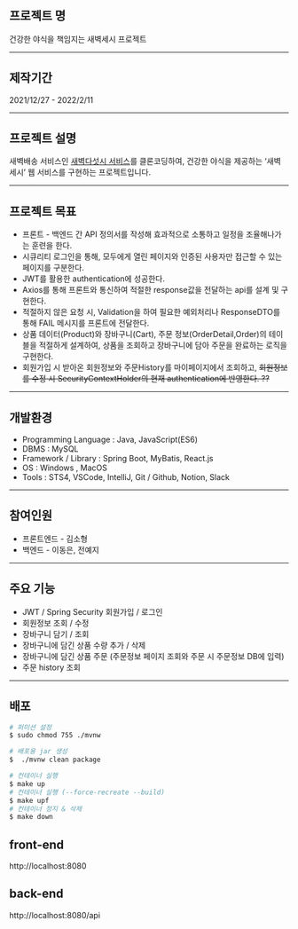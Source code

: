 ## 프로젝트 명

건강한 야식을 책임지는 새벽세시 프로젝트

---

## 제작기간

2021/12/27 - 2022/2/11

---

## 프로젝트 설명

새벽배송 서비스인 [새벽다섯시 서비스](https://www.5am.co.kr/shop/calendar_shop.php)를 클론코딩하여, 건강한 야식을 제공하는 ‘새벽 세시’ 웹 서비스를 구현하는 프로젝트입니다.

---

## 프로젝트 목표

- 프론트 - 백엔드 간 API 정의서를 작성해 효과적으로 소통하고 일정을 조율해나가는 훈련을 한다.
- 시큐리티 로그인을 통해, 모두에게 열린 페이지와 인증된 사용자만 접근할 수 있는 페이지를 구분한다.
- JWT를 활용한 authentication에 성공한다.
- Axios를 통해 프론트와 통신하여 적절한 response값을 전달하는 api를 설계 및 구현한다.
- 적절하지 않은 요청 시, Validation을 하여 필요한 예외처리나 ResponseDTO를 통해 FAIL 메시지를 프론트에 전달한다.
- 상품 데이터(Product)와 장바구니(Cart), 주문 정보(OrderDetail,Order)의 테이블을 적절하게 설계하여, 상품을 조회하고 장바구니에 담아 주문을 완료하는 로직을 구현한다.
- 회원가입 시 받아온 회원정보와 주문History를 마이페이지에서 조회하고, ~~회원정보를 수정 시 SecurityContextHolder의 현재 authentication에 반영한다. ??~~

---

## 개발환경

- Programming Language : Java, JavaScript(ES6)
- DBMS : MySQL
- Framework / Library : Spring Boot, MyBatis, React.js
- OS : Windows , MacOS
- Tools : STS4, VSCode, IntelliJ, Git / Github, Notion, Slack

---

## 참여인원

- 프론트엔드 - 김소형
- 백엔드 - 이동은, 전예지

---

## 주요 기능

- JWT / Spring Security 회원가입 / 로그인
- 회원정보 조회 / 수정
- 장바구니 담기 / 조회
- 장바구니에 담긴 상품 수량 추가 / 삭제
- 장바구니에 담긴 상품 주문 (주문정보 페이지 조회와 주문 시 주문정보 DB에 입력)
- 주문 history 조회

---

## 배포
```bash
# 퍼미션 설정
$ sudo chmod 755 ./mvnw

# 배포용 jar 생성
$  ./mvnw clean package

# 컨테이너 실행
$ make up
# 컨테이너 실행 (--force-recreate --build)
$ make upf
# 컨테이너 정지 & 삭제
$ make down
```

## front-end
http://localhost:8080
## back-end
http://localhost:8080/api
